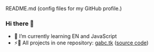  README.md (config files for my GitHub profile.)
 ### Hi there 👋
- 🌱 I’m currently learning EN and JavaScript
- ⚡🔗 All projects in one repository: [gabc.tk](https://gabc.tk) ([source code](https://github.com/gabc123123/gabc123123.github.io))

<!--
**gabc123123/gabc123123** is a ✨ _special_ ✨ repository because its `README.md` (this file) appears on your GitHub profile.

Here are some ideas to get you started:

- 🔭 I’m currently working on ...
- 🌱 I’m currently learning ...
- 👯 I’m looking to collaborate on ...
- 🤔 I’m looking for help with ...
- 💬 Ask me about ...
- 📫 How to reach me: ...
- 😄 Pronouns: ...
- ⚡ Fun fact: ...
-->



